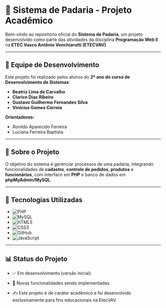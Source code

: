 # 🍞 Sistema de Padaria - Projeto Acadêmico

Bem-vindo ao repositório oficial do **Sistema de Padaria**, um projeto desenvolvido como parte das atividades da disciplina **Programação Web II** na **ETEC Vasco Antônio Venchiarutti (ETECVAV)**.  

---

## 👥 Equipe de Desenvolvimento
Este projeto foi realizado pelos alunos do **2º ano do curso de Desenvolvimento de Sistemas**:

- **Beatriz Lima de Carvalho**  
- **Clarice Dias Ribeiro**  
- **Gustavo Guilherme Fernandes Silva**  
- **Vinícius Gomes Correia**  

**Orientadores:**  
- Ronildo Aparecido Ferreira
- Luciana Ferreira Baptista

---

## 📌 Sobre o Projeto
O objetivo do sistema é gerenciar processos de uma padaria, integrando funcionalidades de **cadastro**, **controle de pedidos**, **produtos** e **funcionários**, com interface em **PHP** e banco de dados em **phpMyAdmin/MySQL**.  

---

## 🔧 Tecnologias Utilizadas
- ![PHP](https://img.shields.io/badge/PHP-777BB4?style=for-the-badge&logo=php&logoColor=white)
- ![MySQL](https://img.shields.io/badge/MySQL-005C84?style=for-the-badge&logo=mysql&logoColor=white)
- ![HTML5](https://img.shields.io/badge/HTML5-E34F26?style=for-the-badge&logo=html5&logoColor=white)
- ![CSS3](https://img.shields.io/badge/CSS3-1572B6?style=for-the-badge&logo=css3&logoColor=white)
- ![GitHub](https://img.shields.io/badge/GitHub-181717?style=for-the-badge&logo=github&logoColor=white)
- ![JavaScript](https://img.shields.io/badge/JavaScript-F7DF1E?style=for-the-badge&logo=javascript&logoColor=black)

---

## 📊 Status do Projeto

- ✅ Em desenvolvimento (versão inicial).
- 🔄 Novas funcionalidades sendo implementadas.


- ✍️ Este projeto é de caráter acadêmico e foi desenvolvido exclusivamente para fins educacionais na EtecVAV.
